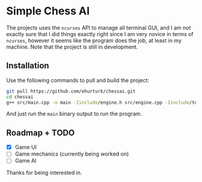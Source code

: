 # Simple Chess AI

The projects uses the `ncurses` API to manage all terminal GUI, and I am not exactly sure that I did things exactly right since I am very novice in terms of `ncurses`, however it seems like the program does the job, at least in my machine. Note that the project is still in development.

## Installation

Use the following commands to pull and build the project:
```bash
git pull https://github.com/ehurturk/chessai.git
cd chessai
g++ src/main.cpp -o main -Iinclude/engine.h src/engine.cpp -Iinclude/term.h src/term.cpp -lncurses -Wall -g
```
And just run the `main` binary output to run the program.

## Roadmap + TODO
- [x] Game UI
- [ ] Game mechanics (currently being worked on)
- [ ] Game AI

Thanks for being interested in.

